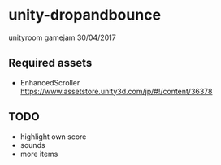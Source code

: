 # unity-dropandbounce
unityroom gamejam 30/04/2017

## Required assets
- EnhancedScroller
 https://www.assetstore.unity3d.com/jp/#!/content/36378

## TODO
- highlight own score
- sounds
- more items
